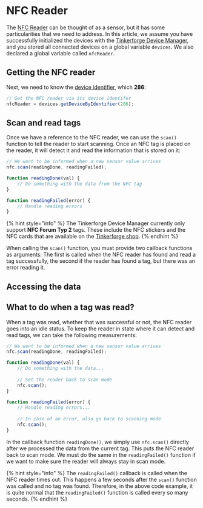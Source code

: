 # NFC Reader

The [NFC Reader](https://www.tinkerforge.com/de/doc/Hardware/Bricklets/NFC.html) can be thought of as a sensor, but it has some particularities that we need to address. In this article, we assume you have successfully initialized the devices with the [Tinkerforge Device Manager](../../tinkerforge-device-manager.md), and you stored all connected devices on a global variable `devices`. We also declared a global variable called `nfcReader`. 

## Getting the NFC reader

Next, we need to know the [device identifier](https://www.tinkerforge.com/de/doc/Software/Device_Identifier.html), which **286**:

```javascript
// Get the NFC reader via its device identifer
nfcReader = devices.getDeviceByIdentifier(286);
```

## Scan and read tags

Once we have a reference to the NFC reader, we can use the `scan()` function to tell the reader to start scanning. Once an NFC tag is placed on the reader, it will detect it and read the information that is stored on it:

```javascript
// We want to be informed when a new sensor value arrives
nfc.scan(readingDone, readingFailed);

function readingDone(val) {
    // Do something with the data from the NFC tag
}

function readingFailed(error) {
    // Handle reading errors
}
```

{% hint style="info" %}
The Tinkerforge Device Manager currently only support **NFC Forum Typ 2** tags. These include the NFC stickers and the NFC cards that are available on the [Tinkerforge shop](https://www.tinkerforge.com/de/shop/catalogsearch/result/?q=nfc).
{% endhint %}

When calling the `scan()` function, you must provide two callback functions as arguments: The first is called when the NFC reader has found and read a tag successfully, the second if the reader has found a tag, but there was an error reading it.

## Accessing the data

## What to do when a tag was read?

When a tag was read, whether that was successful or not, the NFC reader goes into an idle status. To keep the reader in state where it can detect and read tags, we can take the following measurements:

```javascript
// We want to be informed when a new sensor value arrives
nfc.scan(readingDone, readingFailed);

function readingDone(val) {
    // Do something with the data...
    
    // Set the reader back to scan mode
    nfc.scan();
}

function readingFailed(error) {
    // Handle reading errors...
    
    // In case of an error, also go back to scanning mode
    nfc.scan();
}
```

In the callback function `readingDone()`, we simply use `nfc.scan()` directly after we processed the data from the current tag. This puts the NFC reader back to scan mode. We must do the same in the `readingFailed()` function if we want to make sure the reader will always stay in scan mode.

{% hint style="info" %}
The `readingFailed()` callback is called when the NFC reader times out. This happens a few seconds after the `scan()` function was called and no tag was found. Therefore, in the above code example, it is quite normal that the `readingFailed()` function is called every so many seconds.
{% endhint %}

